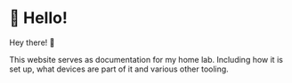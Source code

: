 # 👋 Hello!

Hey there! 👋

This website serves as documentation for my home lab.
Including how it is set up, what devices are part of it and various other tooling.
